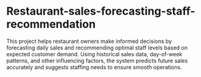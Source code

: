 # Restaurant-sales-forecasting-staff-recommendation
This project helps restaurant owners make informed decisions by forecasting daily sales and recommending optimal staff levels based on expected customer demand. Using historical sales data, day-of-week patterns, and other influencing factors, the system predicts future sales accurately and suggests staffing needs to ensure smooth operations.
